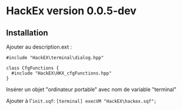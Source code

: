 # HackEx version 0.0.5-dev

## Installation

Ajouter au description.ext :
```
#include "HackEX\terminal\dialog.hpp"

class CfgFunctions {
  #include "HackEX\HKX_cfgFunctions.hpp"
}
```

Insérer un objet "ordinateur portable" avec nom de variable "terminal"

Ajouter à l'`init.sqf`:
`[terminal] execVM "HackEX\hackex.sqf";`

